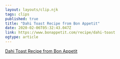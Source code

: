 ```yaml
---
layout: layouts/clip.njk 
tags: clips 
published: true 
title: "Dahi Toast Recipe from Bon Appetit" 
date: 2020-02-06T05:32:43.047Z 
link: https://www.bonappetit.com/recipe/dahi-toast 
ogtype: article 
---
```

[Dahi Toast Recipe from Bon Appetit](https://www.bonappetit.com/recipe/dahi-toast) 
